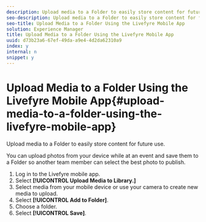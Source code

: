```yaml
---
description: Upload media to a Folder to easily store content for future use.
seo-description: Upload media to a Folder to easily store content for future use.
seo-title: Upload Media to a Folder Using the Livefyre Mobile App
solution: Experience Manager
title: Upload Media to a Folder Using the Livefyre Mobile App
uuid: d73b23a6-67ef-49da-a9e4-4d2da62310a9
index: y
internal: n
snippet: y
---
```


# Upload Media to a Folder Using the Livefyre Mobile App{#upload-media-to-a-folder-using-the-livefyre-mobile-app}

Upload media to a Folder to easily store content for future use.

You can upload photos from your device while at an event and save them to a Folder so another team member can select the best photo to publish.

1. Log in to the Livefyre mobile app.
1. Select **[!UICONTROL Upload Media to Library.]**
1. Select media from your mobile device or use your camera to create new media to upload.
1. Select **[!UICONTROL Add to Folder]**.
1. Choose a folder.
1. Select **[!UICONTROL Save]**.
